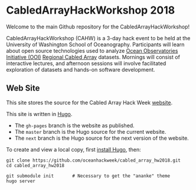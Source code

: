 # CabledArrayHackWorkshop 2018

Welcome to the main Github repository for the CabledArrayHackWorkshop!

CabledArrayHackWorkshop (CAHW) is a 3-day hack event to be held at the University of Washington School of Oceanography. Participants will learn about open source technologies used to analyze [Ocean Observatories Initiative (OOI)](https://oceanobservatories.org/) [Regional Cabled Array](http://www.interactiveoceans.washington.edu) datasets. Mornings will consist of interactive lectures, and afternoon sessions will involve facilitated exploration of datasets and hands-on software development.


## Web Site

This site stores the source for the Cabled Array Hack Week [website](https://oceanhackweek.github.io/cabled_array_hw2018/).

This site is written in [Hugo](https://gohugo.io).

 * The `gh-pages` branch is the website as published.
 * The `master` branch is the Hugo source for the current website.
 * The `next` branch is the Hugo source for the next version of the website.

To create and view a local copy, first
[install Hugo](https://gohugo.io/getting-started/installing/), then:

    git clone https://github.com/oceanhackweek/cabled_array_hw2018.git
    cd cabled_array_hw2018

    git submodule init       # Necessary to get the "ananke" theme
    hugo server


<!-- ## [Projects Folder](projects) -->
